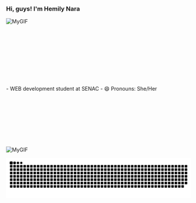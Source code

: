 ###  Hi, guys! I'm Hemily Nara 
![MyGIF](https://user-images.githubusercontent.com/109034626/180629285-cb1b7c02-5a32-406e-8320-7703ea1f1bfc.gif)


<br>
<br>
<br>
<br>
<br>
<br>
<br>
<br>
<br>
 - WEB development student at SENAC 
- 😄 Pronouns: She/Her







<br>
<br>
<br>
<br>
<br>
<br>
<br>
<br>
<br>

![MyGIF](https://user-images.githubusercontent.com/109034626/180629285-cb1b7c02-5a32-406e-8320-7703ea1f1bfc.gif)

![Snake animation](https://github.com/hemilynara/hemilynara/blob/output/github-contribution-grid-snake.svg)
